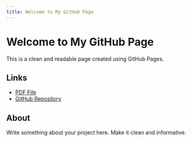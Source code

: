 ```yaml
---
title: Welcome to My GitHub Page
---
```


# Welcome to My GitHub Page

This is a clean and readable page created using GitHub Pages.

## Links

- [PDF File](./hydro_equation_derivation.pdf)
- [GitHub Repository](https://github.com/yourusername/your-repo)

## About

Write something about your project here. Make it clean and informative.
